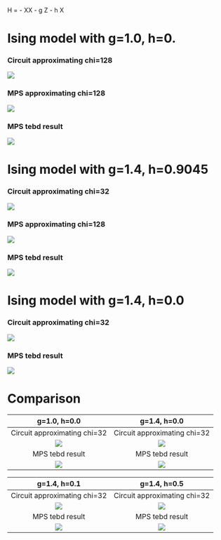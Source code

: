 
H = - XX - g Z - h X


# Ising model with g=1.0, h=0.
### Circuit approximating chi=128
![](g1.0000_h0.0000.png)

### MPS approximating chi=128
![](mps_g1.0000_h0.0000.png)

### MPS tebd result
![](../2_time_evolution/figure/time_evolv_TFI/tebd_mps_L31_g1.0000_h0.0000_1st.png)



# Ising model with g=1.4, h=0.9045
### Circuit approximating chi=32
![](g1.4000_h0.9045.png)

### MPS approximating chi=128
![](mps_g1.4000_h0.9045.png)

### MPS tebd result
![](../2_time_evolution/figure/time_evolv_TFI/tebd_mps_L31_g1.4000_h0.9045_1st.png)


# Ising model with g=1.4, h=0.0
### Circuit approximating chi=32
![](g1.4000_h0.0000.png)

### MPS tebd result
![](../2_time_evolution/figure/time_evolv_TFI/tebd_mps_L31_g1.4000_h0.0000_1st.png)

# Comparison

g=1.0, h=0.0       | g=1.4, h=0.0
:---------------------------:|:-------------------------:
Circuit approximating chi=32       | Circuit approximating chi=32
![](g1.0000_h0.0000.png)    |  ![](g1.4000_h0.0000.png)
MPS tebd result  |  MPS tebd result
![](../2_time_evolution/figure/time_evolv_TFI/tebd_mps_L31_g1.0000_h0.0000_1st.png)  |  ![](../2_time_evolution/figure/time_evolv_TFI/tebd_mps_L31_g1.4000_h0.0000_1st.png)


g=1.4, h=0.1       | g=1.4, h=0.5
:---------------------------:|:-------------------------:
Circuit approximating chi=32       | Circuit approximating chi=32
![](g1.4000_h0.1000.png)    |  ![](g1.4000_h0.5000.png)
MPS tebd result  |  MPS tebd result
![](../2_time_evolution/figure/time_evolv_TFI/tebd_mps_L31_g1.4000_h0.1000_1st.png)  |  ![](../2_time_evolution/figure/time_evolv_TFI/tebd_mps_L31_g1.4000_h0.5000_1st.png)


